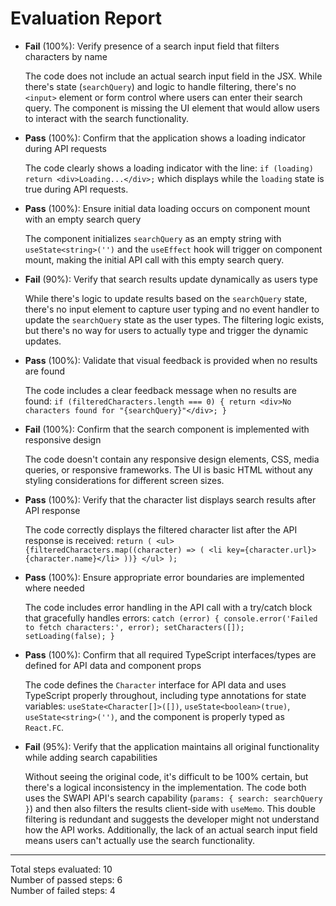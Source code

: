 # Evaluation Report

- **Fail** (100%): Verify presence of a search input field that filters characters by name

    The code does not include an actual search input field in the JSX. While there's state (`searchQuery`) and logic to handle filtering, there's no `<input>` element or form control where users can enter their search query. The component is missing the UI element that would allow users to interact with the search functionality.

- **Pass** (100%): Confirm that the application shows a loading indicator during API requests

    The code clearly shows a loading indicator with the line: `if (loading) return <div>Loading...</div>;` which displays while the `loading` state is true during API requests.

- **Pass** (100%): Ensure initial data loading occurs on component mount with an empty search query

    The component initializes `searchQuery` as an empty string with `useState<string>('')` and the `useEffect` hook will trigger on component mount, making the initial API call with this empty search query.

- **Fail** (90%): Verify that search results update dynamically as users type

    While there's logic to update results based on the `searchQuery` state, there's no input element to capture user typing and no event handler to update the `searchQuery` state as the user types. The filtering logic exists, but there's no way for users to actually type and trigger the dynamic updates.

- **Pass** (100%): Validate that visual feedback is provided when no results are found

    The code includes a clear feedback message when no results are found: `if (filteredCharacters.length === 0) { return <div>No characters found for "{searchQuery}"</div>; }`

- **Fail** (100%): Confirm that the search component is implemented with responsive design

    The code doesn't contain any responsive design elements, CSS, media queries, or responsive frameworks. The UI is basic HTML without any styling considerations for different screen sizes.

- **Pass** (100%): Verify that the character list displays search results after API response

    The code correctly displays the filtered character list after the API response is received: `return ( <ul> {filteredCharacters.map((character) => ( <li key={character.url}>{character.name}</li> ))} </ul> );`

- **Pass** (100%): Ensure appropriate error boundaries are implemented where needed

    The code includes error handling in the API call with a try/catch block that gracefully handles errors: `catch (error) { console.error('Failed to fetch characters:', error); setCharacters([]); setLoading(false); }`

- **Pass** (100%): Confirm that all required TypeScript interfaces/types are defined for API data and component props

    The code defines the `Character` interface for API data and uses TypeScript properly throughout, including type annotations for state variables: `useState<Character[]>([])`, `useState<boolean>(true)`, `useState<string>('')`, and the component is properly typed as `React.FC`.

- **Fail** (95%): Verify that the application maintains all original functionality while adding search capabilities

    Without seeing the original code, it's difficult to be 100% certain, but there's a logical inconsistency in the implementation. The code both uses the SWAPI API's search capability (`params: { search: searchQuery }`) and then also filters the results client-side with `useMemo`. This double filtering is redundant and suggests the developer might not understand how the API works. Additionally, the lack of an actual search input field means users can't actually use the search functionality.

---

Total steps evaluated: 10  
Number of passed steps: 6  
Number of failed steps: 4